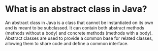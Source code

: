 # What is an abstract class in Java?
An abstract class in Java is a class that cannot be instantiated on its own and is meant to be subclassed. It can contain both abstract methods (methods without a body) and concrete methods (methods with a body). Abstract classes are used to provide a common base for related classes, allowing them to share code and define a common interface.
